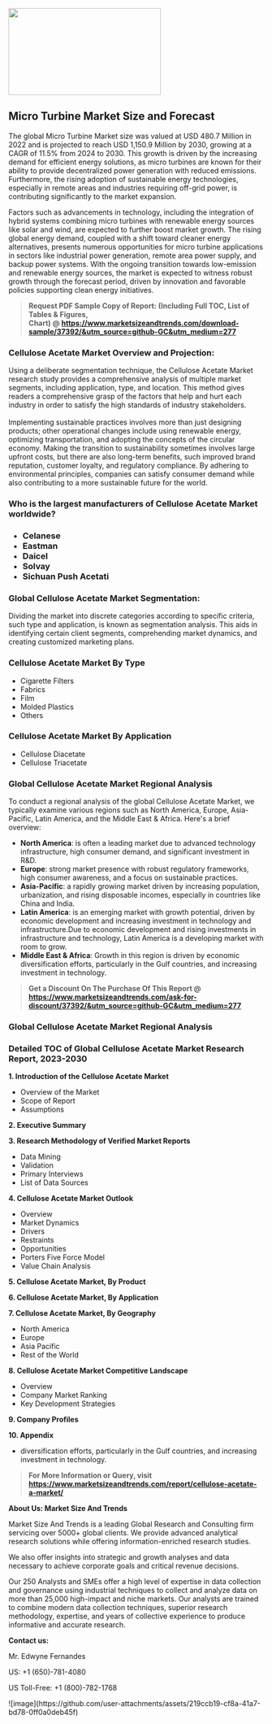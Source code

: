 <p><img class="alignnone size-medium wp-image-20088" src="https://ffe5etoiles.com/wp-content/uploads/2024/12/MST1-300x171.png" alt="" width="300" height="171" /></p><h2>Micro Turbine Market Size and Forecast</h2><p>The global Micro Turbine Market size was valued at USD 480.7 Million in 2022 and is projected to reach USD 1,150.9 Million by 2030, growing at a CAGR of 11.5% from 2024 to 2030. This growth is driven by the increasing demand for efficient energy solutions, as micro turbines are known for their ability to provide decentralized power generation with reduced emissions. Furthermore, the rising adoption of sustainable energy technologies, especially in remote areas and industries requiring off-grid power, is contributing significantly to the market expansion.</p><p>Factors such as advancements in technology, including the integration of hybrid systems combining micro turbines with renewable energy sources like solar and wind, are expected to further boost market growth. The rising global energy demand, coupled with a shift toward cleaner energy alternatives, presents numerous opportunities for micro turbine applications in sectors like industrial power generation, remote area power supply, and backup power systems. With the ongoing transition towards low-emission and renewable energy sources, the market is expected to witness robust growth through the forecast period, driven by innovation and favorable policies supporting clean energy initiatives.</p></p><blockquote id="" class=""><strong>Request PDF Sample Copy of Report: (Including Full TOC, List of Tables &amp; Figures, Chart)&nbsp;@&nbsp;<strong><a href="https://www.marketsizeandtrends.com/download-sample/37392/&utm_source=github-GC&utm_medium=277" target="_blank">https://www.marketsizeandtrends.com/download-sample/37392/&utm_source=github-GC&utm_medium=277</a></strong></strong></blockquote><h3 id="" class="">Cellulose Acetate Market&nbsp;Overview and Projection:</h3><p id="" class="">Using a deliberate segmentation technique, the Cellulose Acetate Market research study provides a comprehensive analysis of multiple market segments, including application, type, and location. This method gives readers a comprehensive grasp of the factors that help and hurt each industry in order to satisfy the high standards of industry stakeholders. <br /> <br />Implementing sustainable practices involves more than just designing products; other operational changes include using renewable energy, optimizing transportation, and adopting the concepts of the circular economy. Making the transition to sustainability sometimes involves large upfront costs, but there are also long-term benefits, such improved brand reputation, customer loyalty, and regulatory compliance. By adhering to environmental principles, companies can satisfy consumer demand while also contributing to a more sustainable future for the world.</p><h3 id="" class="">Who is the largest manufacturers of&nbsp;Cellulose Acetate Market worldwide?</h3><h3 class=""><p><ul><li>Celanese </li><li> Eastman </li><li> Daicel </li><li> Solvay </li><li> Sichuan Push Acetati</li></ul></p></h3><h3 id="" class="">Global&nbsp;Cellulose Acetate Market Segmentation:</h3><p id="" class="">Dividing the market into discrete categories according to specific criteria, such type and application, is known as segmentation analysis. This aids in identifying certain client segments, comprehending market dynamics, and creating customized marketing plans.</p><h3 id="" class="">Cellulose Acetate Market&nbsp;By Type</h3><p><p><ul><li>Cigarette Filters </li><li> Fabrics </li><li> Film </li><li> Molded Plastics </li><li> Others</p></li></ul></p></p><h3 id="" class="">Cellulose Acetate Market&nbsp;By Application</h3><p class=""><p><ul><li>Cellulose Diacetate </li><li> Cellulose Triacetate</li></ul></p></p><h3 id="" class="">Global Cellulose Acetate Market Regional Analysis</h3><p id="" class="">To conduct a regional analysis of the global Cellulose Acetate Market, we typically examine various regions such as North America, Europe, Asia-Pacific, Latin America, and the Middle East &amp; Africa. Here's a brief overview:</p><ul><li><strong>North America</strong>: is often a leading market due to advanced technology infrastructure, high consumer demand, and significant investment in R&amp;D.</li><li><strong>Europe</strong>: strong market presence with robust regulatory frameworks, high consumer awareness, and a focus on sustainable practices.</li><li><strong>Asia-Pacific</strong>: a rapidly growing market driven by increasing population, urbanization, and rising disposable incomes, especially in countries like China and India.</li><li><strong>Latin America</strong>: is an emerging market with growth potential, driven by economic development and increasing investment in technology and infrastructure.Due to economic development and rising investments in infrastructure and technology, Latin America is a developing market with room to grow.</li><li><strong>Middle East &amp; Africa</strong>: Growth in this region is driven by economic diversification efforts, particularly in the Gulf countries, and increasing investment in technology.</li></ul><blockquote id="" class=""><strong>Get a Discount On The Purchase Of This Report @ <strong><a href="https://www.marketsizeandtrends.com/ask-for-discount/37392/&utm_source=github-GC&utm_medium=277" target="_blank">https://www.marketsizeandtrends.com/ask-for-discount/37392/&utm_source=github-GC&utm_medium=277</a></strong></strong></blockquote><h3 id="" class="">Global Cellulose Acetate Market Regional Analysis</h3><h3 id="" class="">Detailed TOC of Global Cellulose Acetate Market Research Report, 2023-2030</h3><p id="" class=""><strong>1. Introduction of the Cellulose Acetate Market</strong></p><ul><li>Overview of the Market</li><li>Scope of Report</li><li>Assumptions</li></ul><p id="" class=""><strong>2. Executive Summary</strong></p><p id="" class=""><strong>3. Research Methodology of Verified Market Reports</strong></p><ul><li>Data Mining</li><li>Validation</li><li>Primary Interviews</li><li>List of Data Sources</li></ul><p id="" class=""><strong>4. Cellulose Acetate Market Outlook</strong></p><ul><li>Overview</li><li>Market Dynamics</li><li>Drivers</li><li>Restraints</li><li>Opportunities</li><li>Porters Five Force Model</li><li>Value Chain Analysis</li></ul><p id="" class=""><strong>5. Cellulose Acetate Market, By Product</strong></p><p id="" class=""><strong>6. Cellulose Acetate Market, By Application</strong></p><p id="" class=""><strong>7. Cellulose Acetate Market, By Geography</strong></p><ul><li>North America</li><li>Europe</li><li>Asia Pacific</li><li>Rest of the World</li></ul><p id="" class=""><strong>8. Cellulose Acetate Market Competitive Landscape</strong></p><ul><li>Overview</li><li>Company Market Ranking</li><li>Key Development Strategies</li></ul><p id="" class=""><strong>9. Company Profiles</strong></p><p id="" class=""><strong>10. Appendix</strong></p><ul><li>diversification efforts, particularly in the Gulf countries, and increasing investment in technology.</li></ul><blockquote id="" class=""><strong>For More Information or Query, visit <strong><strong><a href="https://www.marketsizeandtrends.com/report/cellulose-acetate-a-market/" target="_blank">https://www.marketsizeandtrends.com/report/cellulose-acetate-a-market/</a></strong></strong></strong></blockquote><p id="" class=""><strong>About Us: Market Size And Trends</strong></p><p id="" class="">Market Size And Trends is a leading Global Research and Consulting firm servicing over 5000+ global clients. We provide advanced analytical research solutions while offering information-enriched research studies.</p><p id="" class="">We also offer insights into strategic and growth analyses and data necessary to achieve corporate goals and critical revenue decisions.</p><p id="" class="">Our 250 Analysts and SMEs offer a high level of expertise in data collection and governance using industrial techniques to collect and analyze data on more than 25,000 high-impact and niche markets. Our analysts are trained to combine modern data collection techniques, superior research methodology, expertise, and years of collective experience to produce informative and accurate research.</p><p id="" class=""><strong>Contact us:</strong></p><p id="" class="">Mr. Edwyne Fernandes</p><p id="" class="">US: +1 (650)-781-4080</p><p id="" class="">US Toll-Free: +1 (800)-782-1768</p>
![image](https://github.com/user-attachments/assets/219ccb19-cf8a-41a7-bd78-0ff0a0deb45f)
